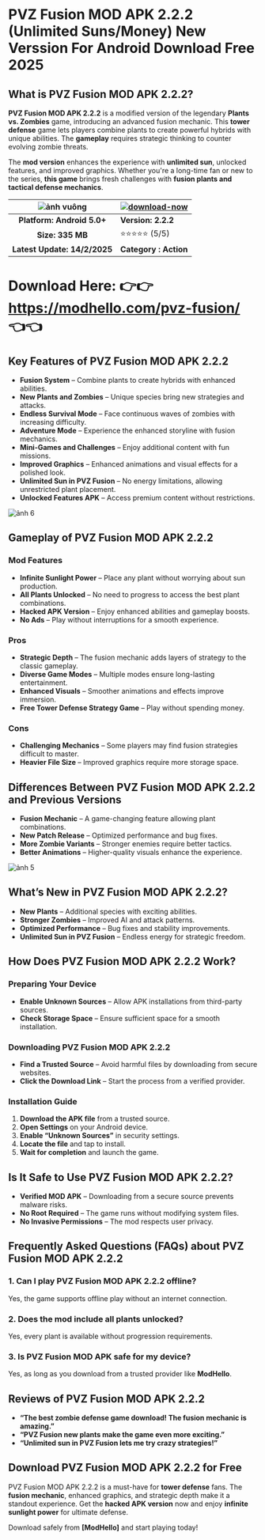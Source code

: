 # PVZ Fusion MOD APK 2.2.2 (Unlimited Suns/Money) New Verssion For Android Download Free 2025

## **What is PVZ Fusion MOD APK 2.2.2?**  

**PVZ Fusion MOD APK 2.2.2** is a modified version of the legendary **Plants vs. Zombies** game, introducing an advanced fusion mechanic. This **tower defense** game lets players combine plants to create powerful hybrids with unique abilities. The **gameplay** requires strategic thinking to counter evolving zombie threats.  

The **mod version** enhances the experience with **unlimited sun**, unlocked features, and improved graphics. Whether you're a long-time fan or new to the series, **this game** brings fresh challenges with **fusion plants and tactical defense mechanics**.  

| ![ảnh vuông](https://github.com/user-attachments/assets/787c71d4-050c-4e34-89b3-2b6b67bec967) | [![download-now](https://github.com/user-attachments/assets/22657e67-9d2d-46af-a41a-5d365d2ddc1f)](https://modhello.com/pvz-fusion/)  |
|:-------------------------------------------------:|-----------------------|
| **Platform: Android 5.0+**                      | **Version: 2.2.2**    |
| **Size: 335 MB**                                | ⭐️⭐️⭐️⭐️⭐️ (5/5) |
| **Latest Update: 14/2/2025**                      | **Category : Action** |

# Download Here: 👉👉 https://modhello.com/pvz-fusion/ 👈👈

## **Key Features of PVZ Fusion MOD APK 2.2.2**  

- **Fusion System** – Combine plants to create hybrids with enhanced abilities.  
- **New Plants and Zombies** – Unique species bring new strategies and attacks.  
- **Endless Survival Mode** – Face continuous waves of zombies with increasing difficulty.  
- **Adventure Mode** – Experience the enhanced storyline with fusion mechanics.  
- **Mini-Games and Challenges** – Enjoy additional content with fun missions.  
- **Improved Graphics** – Enhanced animations and visual effects for a polished look.  
- **Unlimited Sun in PVZ Fusion** – No energy limitations, allowing unrestricted plant placement.  
- **Unlocked Features APK** – Access premium content without restrictions.  

![ảnh 6](https://github.com/user-attachments/assets/f292da04-8310-41d1-9a42-3b41a5991796)

## **Gameplay of PVZ Fusion MOD APK 2.2.2**  

### **Mod Features**  

- **Infinite Sunlight Power** – Place any plant without worrying about sun production.  
- **All Plants Unlocked** – No need to progress to access the best plant combinations.  
- **Hacked APK Version** – Enjoy enhanced abilities and gameplay boosts.  
- **No Ads** – Play without interruptions for a smooth experience.  

### **Pros**  

- **Strategic Depth** – The fusion mechanic adds layers of strategy to the classic gameplay.  
- **Diverse Game Modes** – Multiple modes ensure long-lasting entertainment.  
- **Enhanced Visuals** – Smoother animations and effects improve immersion.  
- **Free Tower Defense Strategy Game** – Play without spending money.  

### **Cons**  

- **Challenging Mechanics** – Some players may find fusion strategies difficult to master.  
- **Heavier File Size** – Improved graphics require more storage space.  


## **Differences Between PVZ Fusion MOD APK 2.2.2 and Previous Versions**  

- **Fusion Mechanic** – A game-changing feature allowing plant combinations.  
- **New Patch Release** – Optimized performance and bug fixes.  
- **More Zombie Variants** – Stronger enemies require better tactics.  
- **Better Animations** – Higher-quality visuals enhance the experience.  

![ảnh 5](https://github.com/user-attachments/assets/016aba6e-480d-4612-a553-19a229a4d654)

## **What’s New in PVZ Fusion MOD APK 2.2.2?**  

- **New Plants** – Additional species with exciting abilities.  
- **Stronger Zombies** – Improved AI and attack patterns.  
- **Optimized Performance** – Bug fixes and stability improvements.  
- **Unlimited Sun in PVZ Fusion** – Endless energy for strategic freedom.  


## **How Does PVZ Fusion MOD APK 2.2.2 Work?**  

### **Preparing Your Device**  

- **Enable Unknown Sources** – Allow APK installations from third-party sources.  
- **Check Storage Space** – Ensure sufficient space for a smooth installation.  

### **Downloading PVZ Fusion MOD APK 2.2.2**  

- **Find a Trusted Source** – Avoid harmful files by downloading from secure websites.  
- **Click the Download Link** – Start the process from a verified provider.  

### **Installation Guide**  

1. **Download the APK file** from a trusted source.  
2. **Open Settings** on your Android device.  
3. **Enable “Unknown Sources”** in security settings.  
4. **Locate the file** and tap to install.  
5. **Wait for completion** and launch the game.  


## **Is It Safe to Use PVZ Fusion MOD APK 2.2.2?**  

- **Verified MOD APK** – Downloading from a secure source prevents malware risks.  
- **No Root Required** – The game runs without modifying system files.  
- **No Invasive Permissions** – The mod respects user privacy.  

## **Frequently Asked Questions (FAQs) about PVZ Fusion MOD APK 2.2.2**  

### **1. Can I play PVZ Fusion MOD APK 2.2.2 offline?**  
Yes, the game supports offline play without an internet connection.  

### **2. Does the mod include all plants unlocked?**  
Yes, every plant is available without progression requirements.  

### **3. Is PVZ Fusion MOD APK safe for my device?**  
Yes, as long as you download from a trusted provider like **ModHello**.  


## **Reviews of PVZ Fusion MOD APK 2.2.2**  

- **“The best zombie defense game download! The fusion mechanic is amazing.”**  
- **“PVZ Fusion new plants make the game even more exciting.”**  
- **“Unlimited sun in PVZ Fusion lets me try crazy strategies!”**  


## **Download PVZ Fusion MOD APK 2.2.2 for Free**  

PVZ Fusion MOD APK 2.2.2 is a must-have for **tower defense** fans. The **fusion mechanic**, enhanced graphics, and strategic depth make it a standout experience. Get the **hacked APK version** now and enjoy **infinite sunlight power** for ultimate defense.  

Download safely from **[ModHello]** and start playing today!
